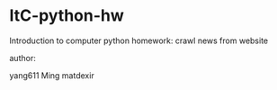 # ItC-python-hw
Introduction to computer python homework: crawl news from website

author:

yang611
Ming
matdexir
